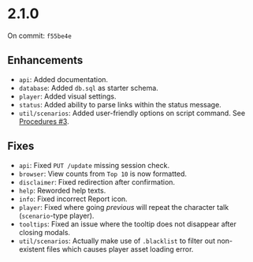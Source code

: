 # 2.1.0
On commit: `f55be4e`
  ## Enhancements
  - `api`: Added documentation.
  - `database`: Added `db.sql` as starter schema.
  - `player`: Added visual settings.
  - `status`: Added ability to parse links within the status message.
  - `util/scenarios`: Added user-friendly options on script command. See [Procedures #3](/README.md#testing--production-procedures).
  ## Fixes
  - `api`: Fixed `PUT /update` missing session check.
  - `browser`: View counts from `Top 10` is now formatted.
  - `disclaimer`: Fixed redirection after confirmation.
  - `help`: Reworded help texts.
  - `info`: Fixed incorrect Report icon.
  - `player`: Fixed where going *previous* will repeat the character talk (`scenario`-type player).
  - `tooltips`: Fixed an issue where the tooltip does not disappear after closing modals.
  - `util/scenarios`: Actually make use of `.blacklist` to filter out non-existent files which causes player asset loading error.
